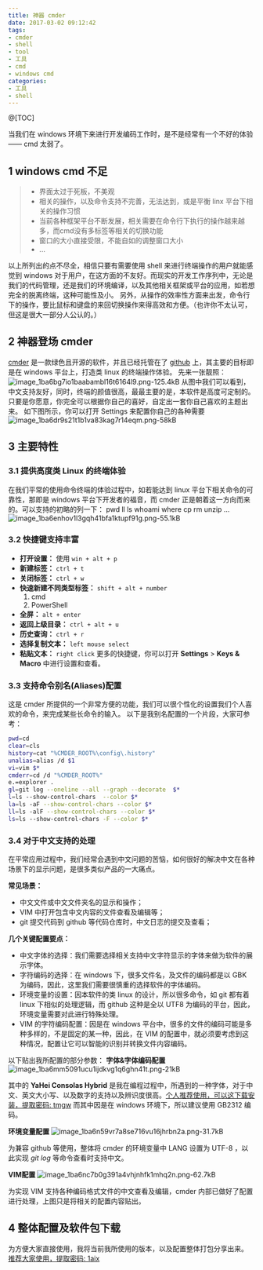 ```yaml
---
title: 神器 cmder
date: 2017-03-02 09:12:42
tags:
- cmder
- shell
- tool
- 工具
- cmd
- windows cmd
categories:
- 工具
- shell
---
```

@[TOC]

<!-- more -->

当我们在 windows 环境下来进行开发编码工作时，是不是经常有一个不好的体验—— cmd 太弱了。

## 1 windows cmd 不足
> * 界面太过于死板，不美观
> * 相关的操作，以及命令支持不完善，无法达到，或是平衡 linx 平台下相关的操作习惯
> * 当前各种框架平台不断发展，相关需要在命令行下执行的操作越来越多，而cmd没有多标签等相关的切换功能
> * 窗口的大小直接受限，不能自如的调整窗口大小
> * ...

以上所列出的点不尽全，相信只要有需要使用 shell 来进行终端操作的用户就能感觉到 windows 对于用户，在这方面的不友好。而现实的开发工作序列中，无论是我们的代码管理，还是我们的环境编译，以及其他相关框架或平台的应用，如若想完全的脱离终端，这种可能性及小。
另外，从操作的效率性方面来出发，命令行下的操作，要比鼠标和键盘的来回切换操作来得高效和方便。（也许你不太认可，但这是很大一部分人公认的。）

## 2 神器登场 cmder
[cmder](http://cmder.net) 是一款绿色且开源的软件，并且已经托管在了 [github](https://github.com/cmderdev/cmder) 上，其主要的目标即是在 windows 平台上，打造类 linux 的终端操作体验。
先来一张靓照：
![image_1ba6bg7io1baabambl16t6164l9.png-125.4kB][1]
从图中我们可以看到，中文支持友好，同时，终端的颜值很高，最最主要的是，本软件是高度可定制的。
只要是你愿意，你完全可以根据你自己的喜好，自定出一套你自己喜欢的主题出来。
如下图所示，你可以打开 Settings 来配置你自己的各种需要
![image_1ba6dr9s21t1b1va83kag7r14eqm.png-58kB][2]

## 3 主要特性
### 3.1 提供高度类 Linux 的终端体验
在我们平常的使用命令终端的体验过程中，如若能达到 linux 平台下相关命令的可靠性，那即是 windows 平台下开发者的福音，而 cmder 正是朝着这一方向而来的。可以支持的初略的列一下：
pwd ll ls whoami where cp rm unzip ...
![image_1ba6enhov1l3gqh41bfa1ktupf91g.png-55.1kB][3]

### 3.2 快捷键支持丰富
* **打开设置：** 使用 `win + alt + p`
* **新建标签：** `ctrl + t`
* **关闭标签：** `ctrl + w`
* **快速新建不同类型标签：** `shift + alt + number`
  1. cmd
  2. PowerShell
* **全屏：** `alt + enter`
* **返回上级目录：** `ctrl + alt + u`
* **历史查询：** `ctrl + r`
* **选择复制文本：** `left mouse select`
* **粘贴文本：** `right click`
更多的快捷键，你可以打开 **Settings** > **Keys & Macro** 中进行设置和查看。

### 3.3 支持命令别名(Aliases)配置
这是 cmder 所提供的一个非常方便的功能，我们可以很个性化的设置我们个人喜欢的命令，来完成某些长命令的输入。
以下是我别名配置的一个片段，大家可参考：
```bash
pwd=cd
clear=cls
history=cat "%CMDER_ROOT%\config\.history"
unalias=alias /d $1
vi=vim $*
cmderr=cd /d "%CMDER_ROOT%"
e.=explorer .
gl=git log --oneline --all --graph --decorate  $*
l=ls --show-control-chars  --color $*
la=ls -aF --show-control-chars --color $*
ll=ls -alF --show-control-chars --color $*
ls=ls --show-control-chars -F --color $*
```

### 3.4 对于中文支持的处理
在平常应用过程中，我们经常会遇到中文问题的苦恼，如何很好的解决中文在各种场景下的显示问题，是很多类似产品的一大痛点。

**常见场景：**

* 中文文件或中文文件夹名的显示和操作；
* VIM 中打开包含中文内容的文件查看及编辑等；
* git 提交代码到 github 等代码仓库时，中文日志的提交及查看；

**几个关键配置要点：**

* 中文字体的选择：我们需要选择相关支持中文字符显示的字体来做为软件的展示字体。
* 字符编码的选择：在 windows 下，很多文件名，及文件的编码都是以 GBK 为编码，因此，这里我们需要很慎重的选择软件的字体编码。
* 环境变量的设置：因本软件的类 linux 的设计，所以很多命令，如 git 都有着 linux 下相似的处理逻辑，而 github 这种是全以 UTF8 为编码的平台，因此，环境变量需要对此进行特殊处理。
* VIM 的字符编码配置：因是在 windows 平台中，很多的文件的编码可能是多种多样的，不是固定的某一种，因此，在 VIM 的配置中，就必须要考虑到这种情况，配置让它可以智能的识别并转换文件内容编码。

以下贴出我所配置的部分参数：
**字体&字体编码配置**
![image_1ba6mm5091ucu1ijdkvg1q6ghn41t.png-21kB][4]

其中的 **YaHei Consolas Hybrid** 是我在编程过程中，所遇到的一种字体，对于中文、英文大小写、以及数字的支持以及辨识度很高。[个人推荐使用，可以这下载安装，提取密码: tmgw](http://pan.baidu.com/s/1i4HDZE1 )
而其中因是在 windows 环境下，所以建议使用 GB2312 编码。

**环境变量配置**
![image_1ba6n59vr7a8se716vu16jhrbn2a.png-31.7kB][5]

为兼容 github 等使用，整体将 cmder 的环境变量中 LANG 设置为 UTF-8 ，以此实现 *git log* 等命令查看时支持中文。

**VIM配置**
![image_1ba6nc7b0g391a4vhjnhfk1mhq2n.png-62.7kB][6]

为实现 VIM 支持各种编码格式文件的中文查看及编辑，cmder 内部已做好了配置进行处理，上图只是将相关的配置内容贴出。

## 4 整体配置及软件包下载
为方便大家直接使用，我将当前我所使用的版本，以及配置整体打包分享出来。
[推荐大家使用，提取密码: 1aix](http://pan.baidu.com/s/1nuKTEe1)

  [1]: http://static.zybuluo.com/lfire/kjx599up3fkhyp66w8u1thk1/image_1ba6bg7io1baabambl16t6164l9.png
  [2]: http://static.zybuluo.com/lfire/c7lnguz1rbyw3ptfc25t1nsa/image_1ba6dr9s21t1b1va83kag7r14eqm.png
  [3]: http://static.zybuluo.com/lfire/popnb072z38727c023futjay/image_1ba6enhov1l3gqh41bfa1ktupf91g.png
  [4]: http://static.zybuluo.com/lfire/tqjuairc92zf58e0a6rxrwe3/image_1ba6mm5091ucu1ijdkvg1q6ghn41t.png
  [5]: http://static.zybuluo.com/lfire/mckot5pvachk05wtrvm1rvpt/image_1ba6n59vr7a8se716vu16jhrbn2a.png
  [6]: http://static.zybuluo.com/lfire/oatt6pao27tfbbkne7j7pgv5/image_1ba6nc7b0g391a4vhjnhfk1mhq2n.png
